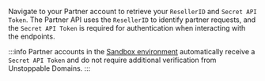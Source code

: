 Navigate to your Partner account to retrieve your `ResellerID` and `Secret API Token`. The Partner API uses the `ResellerID` to identify partner requests, and the `Secret API Token` is required for authentication when interacting with the endpoints.

:::info
Partner accounts in the [Sandbox environment](/partner/set-up-sandbox-for-testing.md) automatically receive a `Secret API Token` and do not require additional verification from Unstoppable Domains.
:::
